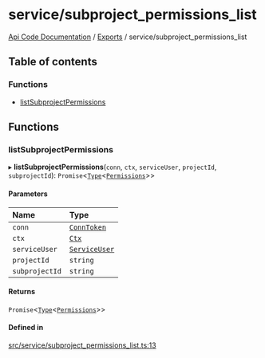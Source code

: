 # service/subproject\_permissions\_list
 
[Api Code Documentation](../README.md) / [Exports](../modules.md) / service/subproject\_permissions\_list

## Table of contents

### Functions

- [listSubprojectPermissions](service_subproject_permissions_list.md#listsubprojectpermissions)

## Functions

### listSubprojectPermissions

▸ **listSubprojectPermissions**(`conn`, `ctx`, `serviceUser`, `projectId`, `subprojectId`): `Promise`<[`Type`](result.md#type)<[`Permissions`](service_domain_permissions.md#permissions)\>\>

#### Parameters

| Name | Type |
| :------ | :------ |
| `conn` | [`ConnToken`](service_conn.md#conntoken) |
| `ctx` | [`Ctx`](../interfaces/lib_ctx.Ctx.md) |
| `serviceUser` | [`ServiceUser`](../interfaces/service_domain_organization_service_user.ServiceUser.md) |
| `projectId` | `string` |
| `subprojectId` | `string` |

#### Returns

`Promise`<[`Type`](result.md#type)<[`Permissions`](service_domain_permissions.md#permissions)\>\>

#### Defined in

[src/service/subproject_permissions_list.ts:13](https://github.com/openkfw/TruBudget/blob/f6ee764/api/src/service/subproject_permissions_list.ts#L13)
